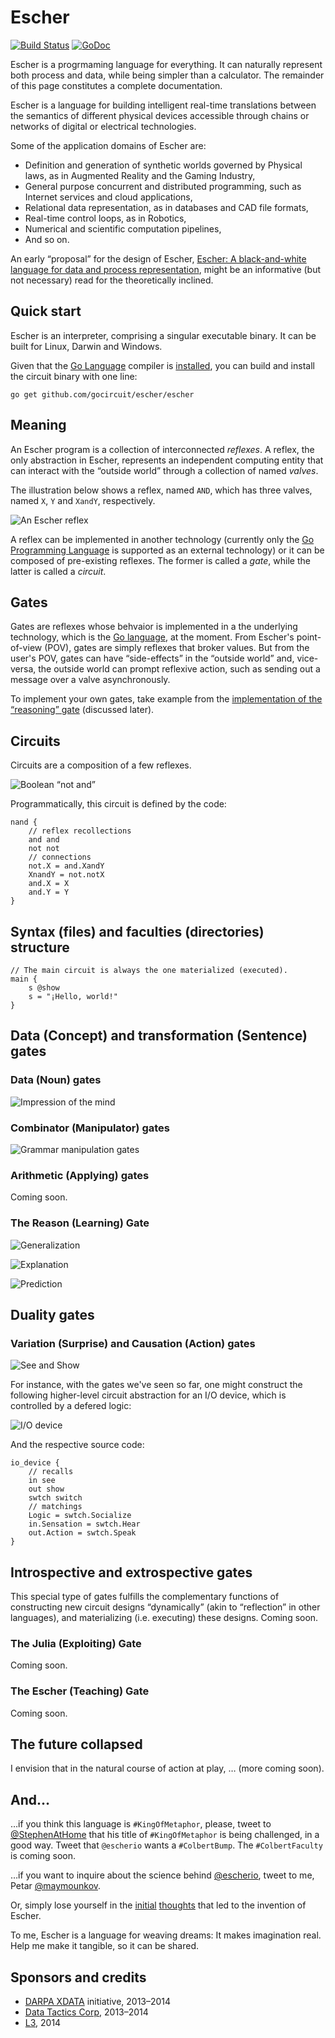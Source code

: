 # Escher

[![Build Status](https://travis-ci.org/gocircuit/escher.svg?branch=master)](https://travis-ci.org/gocircuit/escher/escher) [![GoDoc](https://godoc.org/github.com/gocircuit/escher?status.png)](https://godoc.org/github.com/gocircuit/escher)

Escher is a progrmaming language for everything. It can naturally represent both process and data,
while being simpler than a calculator. The remainder of this page constitutes a complete documentation.

Escher is a language for building intelligent real-time translations between the semantics of
different physical devices accessible through chains or networks of digital or electrical technologies.

Some of the application domains of Escher are:

* Definition and generation of synthetic worlds governed by Physical laws, as in Augmented Reality and the Gaming Industry,
* General purpose concurrent and distributed programming, such as Internet services and cloud applications,
* Relational data representation, as in databases and CAD file formats,
* Real-time control loops, as in Robotics,
* Numerical and scientific computation pipelines,
* And so on.

An early “proposal” for the design of Escher, 
[Escher: A black-and-white language for data and process representation](http://www.maymounkov.org/memex/abstract),
might be an informative (but not necessary) read for the theoretically inclined.

## Quick start ##

Escher is an interpreter, comprising a singular executable binary. It can be built for Linux, Darwin and Windows.

Given that the [Go Language](http://golang.org) compiler is [installed](http://golang.org/doc/install),
you can build and install the circuit binary with one line:

	go get github.com/gocircuit/escher/escher

## Meaning

An Escher program is a collection of interconnected _reflexes_. A reflex, the only
abstraction in Escher, represents an independent computing entity that can interact
with the “outside world” through a collection of named _valves_.

The illustration below shows a reflex, named `AND`, which has three valves,
named `X`, `Y` and `XandY`, respectively.

![An Escher reflex](https://github.com/gocircuit/escher/raw/master/misc/img/design.png)

A reflex can be implemented in another technology (currently only the 
[Go Programming Language](http://golang.org) is supported
as an external technology) or it can be composed of pre-existing reflexes.
The former is called a _gate_, while the latter is called a _circuit_.

## Gates

Gates are reflexes whose behvaior is implemented in a the underlying technology,
which is the [Go language](http://golang.org/doc/effective_go.html), at the moment.
From Escher's point-of-view (POV), gates are simply
reflexes that broker values. But from the user's POV, gates can have “side-effects”
in the “outside world” and, vice-versa, the outside world can prompt reflexive
action, such as sending out a message over a valve asynchronously.

To implement your own gates, take example from the [implementation of the 
“reasoning” gate](https://github.com/gocircuit/escher/blob/master/faculty/basic/reason.go) (discussed later).

## Circuits

Circuits are a composition of a few reflexes. 

![Boolean “not and”](https://github.com/gocircuit/escher/raw/master/misc/img/circuit.png)

Programmatically, this circuit is defined by the code:

	nand {
		// reflex recollections
		and and
		not not
		// connections
		not.X = and.XandY
		XnandY = not.notX
		and.X = X
		and.Y = Y
	}

## Syntax (files) and faculties (directories) structure

	// The main circuit is always the one materialized (executed).
	main {
		s @show
		s = "¡Hello, world!"
	}

## Data  (Concept) and transformation (Sentence) gates

### Data (Noun) gates

![Impression of the mind](https://github.com/gocircuit/escher/raw/master/misc/img/impress.png)

### Combinator (Manipulator) gates

![Grammar manipulation gates](https://github.com/gocircuit/escher/raw/master/misc/img/combine.png)

### Arithmetic (Applying) gates

Coming soon.

### The Reason (Learning) Gate

![Generalization](https://github.com/gocircuit/escher/raw/master/misc/img/generalization.png)

![Explanation](https://github.com/gocircuit/escher/raw/master/misc/img/explanation.png)

![Prediction](https://github.com/gocircuit/escher/raw/master/misc/img/prediction.png)

## Duality gates

### Variation (Surprise) and Causation (Action) gates

![See and Show](https://github.com/gocircuit/escher/raw/master/misc/img/seeshow.png)

For instance, with the gates we've seen so far, one might construct the following higher-level
circuit abstraction for an I/O device, which is controlled by a defered logic:

![I/O device](https://github.com/gocircuit/escher/raw/master/misc/img/io.png)

And the respective source code:

	io_device {
		// recalls
		in see
		out show
		swtch switch
		// matchings
		Logic = swtch.Socialize
		in.Sensation = swtch.Hear
		out.Action = swtch.Speak
	}

## Introspective and extrospective gates

This special type of gates fulfills the complementary functions of
constructing new circuit designs “dynamically” (akin to “reflection” in other languages),
and materializing (i.e. executing) these designs. Coming soon.

### The Julia (Exploiting) Gate

Coming soon.

### The Escher (Teaching) Gate

Coming soon.

## The future collapsed

I envision that in the natural course of action at play, … (more coming soon).

## And…

…if you think this language is `#KingOfMetaphor`, please, tweet to
[@StephenAtHome](https://twitter.com/StephenAtHome) that his title of
`#KingOfMetaphor` is being challenged, in a good way. Tweet
that `@escherio` wants a `#ColbertBump`. The `#ColbertFaculty` is coming soon.

…if you want to inquire about the science behind [@escherio](https://twitter.com/escherio), tweet to me,
Petar [@maymounkov](https://twitter.com/maymounkov).

Or, simply lose yourself in the 
[initial](http://www.maymounkov.org/chomsky-valiant-algorithmic-mirror)
[thoughts](http://www.maymounkov.org/puzzle-test-turing-test) that
led to the invention of Escher.

To me, Escher is a language for weaving dreams: It makes imagination real. Help me make it tangible, so it can be shared.

## Sponsors and credits

* [DARPA XDATA](http://www.darpa.mil/Our_Work/I2O/Programs/XDATA.aspx) initiative, 2013–2014
* [Data Tactics Corp](http://www.data-tactics.com/), 2013–2014
* [L3](http://www.l-3com.com/), 2014
